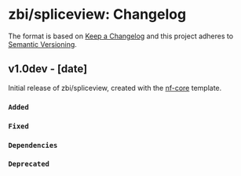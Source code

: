# zbi/spliceview: Changelog

The format is based on [Keep a Changelog](https://keepachangelog.com/en/1.0.0/)
and this project adheres to [Semantic Versioning](https://semver.org/spec/v2.0.0.html).

## v1.0dev - [date]

Initial release of zbi/spliceview, created with the [nf-core](https://nf-co.re/) template.

### `Added`

### `Fixed`

### `Dependencies`

### `Deprecated`
